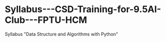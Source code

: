 # Syllabus---CSD-Training-for-9.5AI-Club---FPTU-HCM
Syllabus "Data Structure and Algorithms with Python"
